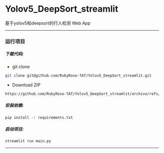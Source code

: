 # Yolov5_DeepSort_streamlit
基于yolov5和deepsort的行人检测 Web App

---

### 运行项目

##### 下载代码:

* git clone

```bash
git clone git@github.com/RubyRose-TAT/Yolov5_DeepSort_streamlit.git
```

* Download ZIP

```bash
https://github.com/RubyRose-TAT/Yolov5_DeepSort_streamlit/archive/refs/heads/main.zip
```

##### 安装依赖:

```bash
pip install -r requirements.txt
```

##### 启动项目:

```bash
streamlit run main.py
```

---
